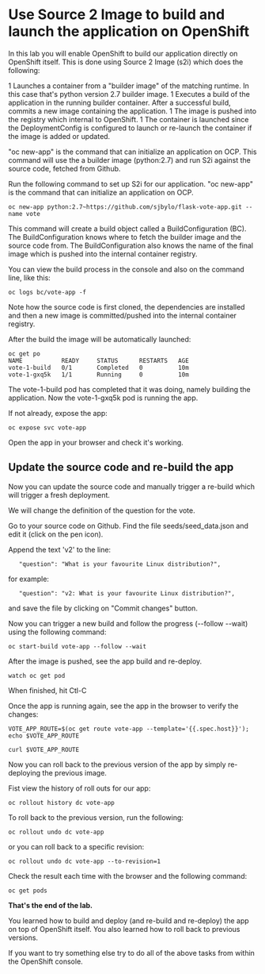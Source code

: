 # Use Source 2 Image to build and launch the application on OpenShift 

In this lab you will enable OpenShift to build our application directly on OpenShift itself. This is done using Source 2 Image (s2i) which does the following:

1 Launches a container from a "builder image" of the matching runtime.  In this case that's python version 2.7 builder image.
1 Executes a build of the application in the running builder container.  After a successful build, commits a new image containing the application. 
1 The image is pushed into the registry which internal to OpenShift. 
1 The container is launched since the DeploymentConfig is configured to launch or re-launch the container if the image is added or updated. 

"oc new-app" is the command that can initialize an application on OCP. 
This command will use the a builder image (python:2.7) and run S2i against the source code, fetched from Github. 

Run the following command to set up S2i for our application.  "oc new-app" is the command that can initialize an application on OCP. 

```
oc new-app python:2.7~https://github.com/sjbylo/flask-vote-app.git --name vote
```

This command will create a build object called a BuildConfiguration (BC).  The BuildConfiguration knows where to fetch the builder image and the source code from. The BuildConfiguration also knows the name of the final image which is pushed into the internal container registry. 

You can view the build process in the console and also on the command line, like this:

```
oc logs bc/vote-app -f 
```

Note how the source code is first cloned, the dependencies are installed and then a new image is committed/pushed into the internal container registry. 

After the build the image will be automatically launched:

```
oc get po
NAME           READY     STATUS      RESTARTS   AGE
vote-1-build   0/1       Completed   0          10m
vote-1-gxq5k   1/1       Running     0          10m
```

The vote-1-build pod has completed that it was doing, namely building the application. 
Now the vote-1-gxq5k pod is running the app.

If not already, expose the app:

```
oc expose svc vote-app
```

Open the app in your browser and check it's working. 

## Update the source code and re-build the app

Now you can update the source code and manually trigger a re-build which will trigger a fresh deployment. 

We will change the definition of the question for the vote.

Go to your source code on Github.  Find the file seeds/seed_data.json and edit it (click on the pen icon).

Append the text 'v2' to the line:

```
   "question": "What is your favourite Linux distribution?",
```

for example:

```
   "question": "v2: What is your favourite Linux distribution?",
```

and save the file by clicking on "Commit changes" button. 

Now you can trigger a new build and follow the progress (--follow --wait) using the following command:

```
oc start-build vote-app --follow --wait 
```

After the image is pushed, see the app build and re-deploy. 

```
watch oc get pod
```

When finished, hit Ctl-C

Once the app is running again, see the app in the browser to verify the changes:

```
VOTE_APP_ROUTE=$(oc get route vote-app --template='{{.spec.host}}'); echo $VOTE_APP_ROUTE

curl $VOTE_APP_ROUTE
```

Now you can roll back to the previous version of the app by simply re-deploying the previous image.

Fist view the history of roll outs for our app:

```
oc rollout history dc vote-app
```

To roll back to the previous version, run the following:

```
oc rollout undo dc vote-app
```

or you can roll back to a specific revision:

```
oc rollout undo dc vote-app --to-revision=1
```

Check the result each time with the browser and the following command:

```
oc get pods
```

**That's the end of the lab.** 

You learned how to build and deploy (and re-build and re-deploy) the app on top of OpenShift itself.  You also learned how to roll back to previous versions.


If you want to try something else try to do all of the above tasks from within the OpenShift console. 



